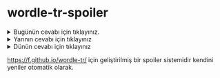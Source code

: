 # wordle-tr-spoiler

<details>
  <summary>Bugünün cevabı için tıklayınız.</summary>
  <br>
    <b> tesir </b>
</details>

<details>
  <summary>Yarının cevabı için tıklayınız</summary>
  <br>
   <b> ücret </b>
</details>

<details>
  <summary>Dünün cevabı için tıklayınız </summary>
  <br>
  <b> mizan </b>
</details>

https://f.github.io/wordle-tr/ için geliştirilmiş bir spoiler sistemidir kendini yeniler otomatik olarak.

